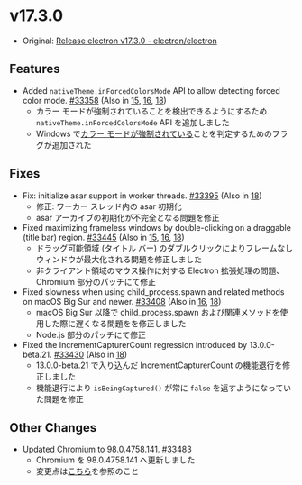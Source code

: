 # v17.3.0

- Original: [Release electron v17.3.0 - electron/electron](https://github.com/electron/electron/releases/tag/v17.3.0)

## Features

- Added `nativeTheme.inForcedColorsMode` API to allow detecting forced color mode. [#33358](https://github.com/electron/electron/pull/33358) (Also in [15](https://github.com/electron/electron/pull/33360), [16](https://github.com/electron/electron/pull/33359), [18](https://github.com/electron/electron/pull/33357))
  - カラー モードが強制されていることを検出できるようにするため `nativeTheme.inForcedColorsMode` API を追加しました
  - Windows で[カラー モードが強制されている](https://blogs.windows.com/msedgedev/2020/09/17/styling-for-windows-high-contrast-with-new-standards-for-forced-colors/)ことを判定するためのフラグが追加された

## Fixes

- Fix: initialize asar support in worker threads. [#33395](https://github.com/electron/electron/pull/33395) (Also in [18](https://github.com/electron/electron/pull/33396))
  - 修正: ワーカー スレッド内の asar 初期化
  - asar アーカイブの初期化が不完全となる問題を修正
- Fixed maximizing frameless windows by double-clicking on a draggable (title bar) region. [#33445](https://github.com/electron/electron/pull/33445) (Also in [15](https://github.com/electron/electron/pull/33449), [16](https://github.com/electron/electron/pull/33444), [18](https://github.com/electron/electron/pull/33446))
  - ドラッグ可能領域 (タイトル バー) のダブルクリックによりフレームなしウィンドウが最大化される問題を修正しました
  - 非クライアント領域のマウス操作に対する Electron 拡張処理の問題、Chromium 部分のパッチにて修正
- Fixed slowness when using child_process.spawn and related methods on macOS Big Sur and newer. [#33408](https://github.com/electron/electron/pull/33408) (Also in [16](https://github.com/electron/electron/pull/33405), [18](https://github.com/electron/electron/pull/33407))
  - macOS Big Sur 以降で child_process.spawn および関連メソッドを使用した際に遅くなる問題をを修正しました
  - Node.js 部分のパッチにて修正
- Fixed the IncrementCapturerCount regression introduced by 13.0.0-beta.21. [#33430](https://github.com/electron/electron/pull/33430) (Also in [18](https://github.com/electron/electron/pull/33371))
  - 13.0.0-beta.21 で入り込んだ IncrementCapturerCount の機能退行を修正しました
  - 機能退行により `isBeingCaptured()` が常に `false` を返すようになっていた問題を修正

## Other Changes

- Updated Chromium to 98.0.4758.141. [#33483](https://github.com/electron/electron/pull/33483)
  - Chromium を 98.0.4758.141 へ更新しました
  - 変更点は[こちら](https://chromium.googlesource.com/chromium/src/+log/98.0.4758.109..98.0.4758.141?n=10000&pretty=fuller)を参照のこと
